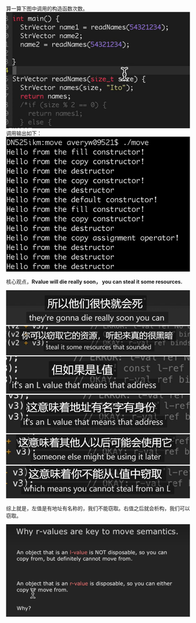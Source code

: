 算一算下图中调用的构造函数次数。
![](../../img/Pasted%20image%2020221209174649.png)
调用输出如下：
![](../../img/Pasted%20image%2020221209175124.png)


核心观点，**Rvalue will die really soon， you can steal it some resources.** 

![](../../img/Pasted%20image%2020221209183535.png)
![](../../img/Pasted%20image%2020221209183620.png)
![](../../img/Pasted%20image%2020221209183645.png)
![](../../img/Pasted%20image%2020221209183651.png)
![](../../img/Pasted%20image%2020221209183657.png)
![](../../img/Pasted%20image%2020221209183704.png)

综上就是，左值是有地址有名称的，我们不能窃取。右值之后就会析构，我们可以窃取。

![](../../img/Pasted%20image%2020221209184211.png)
